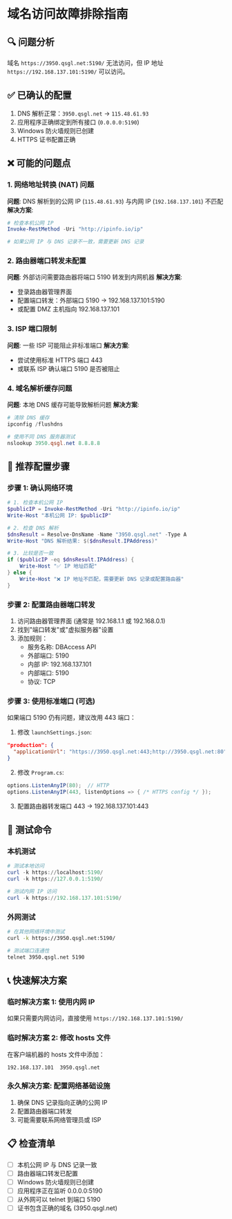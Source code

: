 # 域名访问故障排除指南

## 🔍 问题分析
域名 `https://3950.qsgl.net:5190/` 无法访问，但 IP 地址 `https://192.168.137.101:5190/` 可以访问。

## ✅ 已确认的配置
1. DNS 解析正常：`3950.qsgl.net` -> `115.48.61.93`
2. 应用程序正确绑定到所有接口 (`0.0.0.0:5190`)
3. Windows 防火墙规则已创建
4. HTTPS 证书配置正确

## ❌ 可能的问题点

### 1. 网络地址转换 (NAT) 问题
**问题**: DNS 解析到的公网 IP (`115.48.61.93`) 与内网 IP (`192.168.137.101`) 不匹配
**解决方案**:
```powershell
# 检查本机公网 IP
Invoke-RestMethod -Uri "http://ipinfo.io/ip"

# 如果公网 IP 与 DNS 记录不一致，需要更新 DNS 记录
```

### 2. 路由器端口转发未配置
**问题**: 外部访问需要路由器将端口 5190 转发到内网机器
**解决方案**:
- 登录路由器管理界面
- 配置端口转发：外部端口 5190 -> 192.168.137.101:5190
- 或配置 DMZ 主机指向 192.168.137.101

### 3. ISP 端口限制
**问题**: 一些 ISP 可能阻止非标准端口
**解决方案**:
- 尝试使用标准 HTTPS 端口 443
- 或联系 ISP 确认端口 5190 是否被阻止

### 4. 域名解析缓存问题
**问题**: 本地 DNS 缓存可能导致解析问题
**解决方案**:
```powershell
# 清除 DNS 缓存
ipconfig /flushdns

# 使用不同 DNS 服务器测试
nslookup 3950.qsgl.net 8.8.8.8
```

## 🔧 推荐配置步骤

### 步骤 1: 确认网络环境
```powershell
# 1. 检查本机公网 IP
$publicIP = Invoke-RestMethod -Uri "http://ipinfo.io/ip"
Write-Host "本机公网 IP: $publicIP"

# 2. 检查 DNS 解析
$dnsResult = Resolve-DnsName -Name "3950.qsgl.net" -Type A
Write-Host "DNS 解析结果: $($dnsResult.IPAddress)"

# 3. 比较是否一致
if ($publicIP -eq $dnsResult.IPAddress) {
    Write-Host "✅ IP 地址匹配"
} else {
    Write-Host "❌ IP 地址不匹配，需要更新 DNS 记录或配置路由器"
}
```

### 步骤 2: 配置路由器端口转发
1. 访问路由器管理界面 (通常是 192.168.1.1 或 192.168.0.1)
2. 找到"端口转发"或"虚拟服务器"设置
3. 添加规则：
   - 服务名称: DBAccess API
   - 外部端口: 5190
   - 内部 IP: 192.168.137.101
   - 内部端口: 5190
   - 协议: TCP

### 步骤 3: 使用标准端口 (可选)
如果端口 5190 仍有问题，建议改用 443 端口：

1. 修改 `launchSettings.json`:
```json
"production": {
  "applicationUrl": "https://3950.qsgl.net:443;http://3950.qsgl.net:80"
}
```

2. 修改 `Program.cs`:
```csharp
options.ListenAnyIP(80);  // HTTP
options.ListenAnyIP(443, listenOptions => { /* HTTPS config */ });
```

3. 配置路由器转发端口 443 -> 192.168.137.101:443

## 🧪 测试命令

### 本机测试
```powershell
# 测试本地访问
curl -k https://localhost:5190/
curl -k https://127.0.0.1:5190/

# 测试内网 IP 访问
curl -k https://192.168.137.101:5190/
```

### 外网测试
```bash
# 在其他网络环境中测试
curl -k https://3950.qsgl.net:5190/

# 测试端口连通性
telnet 3950.qsgl.net 5190
```

## 📞 快速解决方案

### 临时解决方案 1: 使用内网 IP
如果只需要内网访问，直接使用 `https://192.168.137.101:5190/`

### 临时解决方案 2: 修改 hosts 文件
在客户端机器的 hosts 文件中添加：
```
192.168.137.101  3950.qsgl.net
```

### 永久解决方案: 配置网络基础设施
1. 确保 DNS 记录指向正确的公网 IP
2. 配置路由器端口转发
3. 可能需要联系网络管理员或 ISP

## 📋 检查清单
- [ ] 本机公网 IP 与 DNS 记录一致
- [ ] 路由器端口转发已配置
- [ ] Windows 防火墙规则已创建
- [ ] 应用程序正在监听 0.0.0.0:5190
- [ ] 从外网可以 telnet 到端口 5190
- [ ] 证书包含正确的域名 (3950.qsgl.net)